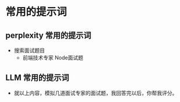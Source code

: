 
# 常用的提示词

## perplexity 常用的提示词
 - 搜索面试题目
   - 前端技术专家 Node面试题


## LLM 常用的提示词 
 - 就以上内容，模拟几道面试专家的面试题，我回答完以后，你帮我评分。

